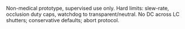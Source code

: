 Non-medical prototype, supervised use only.
Hard limits: slew-rate, occlusion duty caps, watchdog to transparent/neutral.
No DC across LC shutters; conservative defaults; abort protocol.
